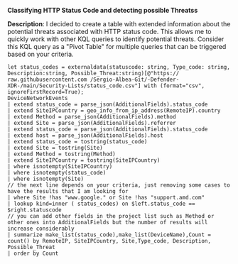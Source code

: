 **Classifying HTTP Status Code and detecting possible Threatss**

**Description**: I decided to create a table with extended information about the potential threats associated with HTTP status code.
This allows me to quickly work with other KQL queries to identify potential threats.
Consider this KQL query as a "Pivot Table" for multiple queries that can be triggered based on your criteria.

```
let status_codes = externaldata(statuscode: string, Type_code: string, Description:string, Possible_Threat:string)[@"https:// raw.githubusercontent.com /Sergio-Albea-Git/-Defender-XDR-/main/Security-Lists/status_code.csv"] with (format="csv", ignoreFirstRecord=True);
DeviceNetworkEvents
| extend status_code = parse_json(AdditionalFields).status_code
| extend SiteIPCountry = geo_info_from_ip_address(RemoteIP).country
| extend Method = parse_json(AdditionalFields).method
| extend Site = parse_json(AdditionalFields).referrer
| extend status_code = parse_json(AdditionalFields).status_code
| extend host = parse_json(AdditionalFields).host
| extend status_code = tostring(status_code)
| extend Site = tostring(Site)
| extend Method = tostring(Method)
| extend SiteIPCountry = tostring(SiteIPCountry)
| where isnotempty(SiteIPCountry)
| where isnotempty(status_code)
| where isnotempty(Site)
// the next line depends on your criteria, just removing some cases to have the results that I am looking for
| where Site !has "www.google." or Site !has "support.amd.com"
| lookup kind=inner ( status_codes) on $left.status_code == $right.statuscode
// you can add other fields in the project list such as Method or other ones into AdditionalFields but the number of results will increase considerably
| summarize make_list(status_code),make_list(DeviceName),Count = count() by RemoteIP, SiteIPCountry, Site,Type_code, Description, Possible_Threat
| order by Count 
```
